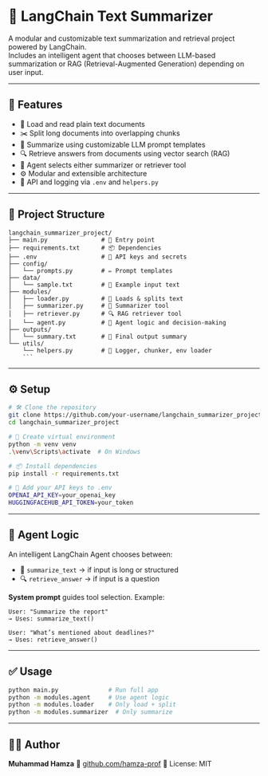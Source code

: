 
# 🧠 LangChain Text Summarizer

A modular and customizable text summarization and retrieval project powered by LangChain.  
Includes an intelligent agent that chooses between LLM-based summarization or RAG (Retrieval-Augmented Generation) depending on user input.

---

## 📌 Features

- 📄 Load and read plain text documents
- ✂️ Split long documents into overlapping chunks
- 🧠 Summarize using customizable LLM prompt templates
- 🔍 Retrieve answers from documents using vector search (RAG)
- 🤖 Agent selects either summarizer or retriever tool
- ⚙️ Modular and extensible architecture
- 🔐 API and logging via `.env` and `helpers.py`

---

## 📁 Project Structure

    langchain_summarizer_project/
    ├── main.py               # 🚀 Entry point
    ├── requirements.txt      # 📦 Dependencies
    ├── .env                  # 🔐 API keys and secrets
    ├── config/
    │   └── prompts.py        # ✏️ Prompt templates
    ├── data/
    │   └── sample.txt        # 📄 Example input text
    ├── modules/
    │   ├── loader.py         # 📂 Loads & splits text
    │   ├── summarizer.py     # 🧠 Summarizer tool
    │   ├── retriever.py      # 🔍 RAG retriever tool
    │   └── agent.py          # 🤖 Agent logic and decision-making
    ├── outputs/
    │   └── summary.txt       # 📝 Final output summary
    └── utils/
        └── helpers.py        # 🔧 Logger, chunker, env loader
        ```

---
## ⚙️ Setup

```bash
# 🛠️ Clone the repository
git clone https://github.com/your-username/langchain_summarizer_project.git
cd langchain_summarizer_project

# 🧪 Create virtual environment
python -m venv venv
.\venv\Scripts\activate  # On Windows

# 📦 Install dependencies
pip install -r requirements.txt

# 🔐 Add your API keys to .env
OPENAI_API_KEY=your_openai_key
HUGGINGFACEHUB_API_TOKEN=your_token
````

---

## 🧠 Agent Logic

An intelligent LangChain Agent chooses between:

* 🧠 `summarize_text` → if input is long or structured
* 🔍 `retrieve_answer` → if input is a question

**System prompt** guides tool selection. Example:

```text
User: "Summarize the report"
→ Uses: summarize_text()

User: "What’s mentioned about deadlines?"
→ Uses: retrieve_answer()
```

---

## ✅ Usage

```bash
python main.py              # Run full app
python -m modules.agent     # Use agent logic
python -m modules.loader    # Only load + split
python -m modules.summarizer  # Only summarize
```

---

## 👨‍💻 Author

**Muhammad Hamza**
🔗 [github.com/hamza-prof](https://github.com/hamza-prof)
📜 License: MIT



